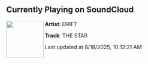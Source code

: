 ## Currently Playing on SoundCloud

[<img align="left" width="100" src="https://i1.sndcdn.com/artworks-SKSz6XkCZSNn1RsL-k6i37g-t500x500.png">](https://soundcloud.com/tarrondjdriftbennett/the-star)

**Artist**: DRIFT 

**Track**: THE STAR

Last updated at 8/18/2025, 10:12:21 AM
